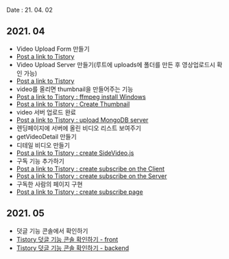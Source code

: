 Date : 21. 04. 02

## 2021. 04

- Video Upload Form 만들기
- [Post a link to Tistory](https://jnarin-development-story.tistory.com/107)
  <br />
- Video Upload Server 만들기(루트에 uploads에 폴더를 만든 후 영상업로드시 확인 가능)
- [Post a link to Tistory](https://jnarin-development-story.tistory.com/108)
  <br />
- video를 올리면 thumbnail을 만들어주는 기능
- [Post a link to Tistory : ffmpeg install Windows](https://jnarin-development-story.tistory.com/109)
- [Post a link to Tistory : Create Thumbnail](https://jnarin-development-story.tistory.com/110)
  <br />
- video 서버 업로드 완료
- [Post a link to Tistory : upload MongoDB server](https://jnarin-development-story.tistory.com/112)
  <br />
- 렌딩페이지에 서버에 올린 비디오 리스트 보여주기
  <br />
- getVideoDetail 만들기
  <br />
- 디테일 비디오 만들기
- [Post a link to Tistory : create SideVideo.js](https://jnarin-development-story.tistory.com/116)
  <br />
- 구독 기능 추가하기
- [Post a link to Tistory : create subscribe on the Client](https://jnarin-development-story.tistory.com/122)
- [Post a link to Tistory : create subscribe on the Server](https://jnarin-development-story.tistory.com/121)
  <br />
- 구독한 사람의 페이지 구현
- [Post a link to Tistory : create subscribe page](https://jnarin-development-story.tistory.com/124)

## 2021. 05

- 덧글 기능 콘솔에서 확인하기
- [Tistory 덧글 기능 콘솔 확인하기 - front](https://jnarin-development-story.tistory.com/126)
- [Tistory 덧글 기능 콘솔 확인하기 - backend](https://jnarin-development-story.tistory.com/125)
